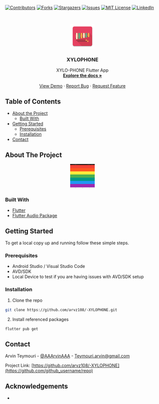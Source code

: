<!--
*** Thanks for checking out this README Template. If you have a suggestion that would
*** make this better, please fork the repo and create a pull request or simply open
*** an issue with the tag "enhancement".
*** Thanks again! Now go create something AMAZING! :D
***
***
***
*** To avoid retyping too much info. Do a search and replace for the following:
*** github_username, repo, twitter_handle, email
-->





<!-- PROJECT SHIELDS -->
<!--
*** I'm using markdown "reference style" links for readability.
*** Reference links are enclosed in brackets [ ] instead of parentheses ( ).
*** See the bottom of this document for the declaration of the reference variables
*** for contributors-url, forks-url, etc. This is an optional, concise syntax you may use.
*** https://www.markdownguide.org/basic-syntax/#reference-style-links
-->
[![Contributors][contributors-shield]][contributors-url]
[![Forks][forks-shield]][forks-url]
[![Stargazers][stars-shield]][stars-url]
[![Issues][issues-shield]][issues-url]
[![MIT License][license-shield]][license-url]
[![LinkedIn][linkedin-shield]][linkedin-url]



<!-- PROJECT LOGO -->
<br />
<p align="center">
  <a href="https://github.com/github_username/repo">
    <img src="images/ic_launcher-web.png" alt="" width="80" height="80">
  </a>

  <h3 align="center">XYLOPHONE</h3>

  <p align="center">
    XYLO-PHONE Flutter App
    <br />
    <a href="https://github.com/github/arvz108/-XYLOPHONE/"><strong>Explore the docs »</strong></a>
    <br />
    <br />
    <a href="https://github.com/github/arvz108/-XYLOPHONE/">View Demo</a>
    ·
    <a href="https://github.com/github/arvz108/-XYLOPHONE/issues">Report Bug</a>
    ·
    <a href="https://github.com/github/arvz108/-XYLOPHONE/issues">Request Feature</a>
  </p>
</p>



<!-- TABLE OF CONTENTS -->
## Table of Contents

* [About the Project](#about-the-project)
  * [Built With](#built-with)
* [Getting Started](#getting-started)
  * [Prerequisites](#prerequisites)
  * [Installation](#installation)
* [Contact](#contact)




<!-- ABOUT THE PROJECT -->
## About The Project

<p align="center">
  <a href="https://github.com/github_username/repo">
    <img src="images/Screenshot_20200621-111325.jpg" alt="" width="80" height="80">
  </a>
<p/a>


### Built With

* [Flutter](https://github.com/flutter/flutter)
* [Flutter Audio Package](https://pub.dev/packages/audioplayers)


<!-- GETTING STARTED -->
## Getting Started

To get a local copy up and running follow these simple steps.

### Prerequisites


* Android Studio / Visual Studio Code 
* AVD/SDK
* Local Device to test if you are having issues with AVD/SDK setup


### Installation
 
1. Clone the repo
```sh
git clone https://github.com/arvz108/-XYLOPHONE.git
```
2. Install referenced packages
```sh
flutter pub get
```




<!-- CONTACT -->
## Contact

Arvin Teymouri - [@AAArvinAAA](https://twitter.com/@AAArvinAAA) - Teymouri.arvin@gmail.com

Project Link: [https://github.com/arvz108/-XYLOPHONE](https://github.com/github_username/repo)



<!-- ACKNOWLEDGEMENTS -->
## Acknowledgements

* []()


<!-- MARKDOWN LINKS & IMAGES -->
<!-- https://www.markdownguide.org/basic-syntax/#reference-style-links -->
[contributors-shield]: https://img.shields.io/github/contributors/othneildrew/Best-README-Template.svg?style=flat-square
[contributors-url]: https://github.com/othneildrew/Best-README-Template/graphs/contributors
[forks-shield]: https://img.shields.io/github/forks/othneildrew/Best-README-Template.svg?style=flat-square
[forks-url]: https://github.com/othneildrew/Best-README-Template/network/members
[stars-shield]: https://img.shields.io/github/stars/othneildrew/Best-README-Template.svg?style=flat-square
[stars-url]: https://github.com/othneildrew/Best-README-Template/stargazers
[issues-shield]: https://img.shields.io/github/issues/othneildrew/Best-README-Template.svg?style=flat-square
[issues-url]: https://github.com/othneildrew/Best-README-Template/issues
[license-shield]: https://img.shields.io/github/license/othneildrew/Best-README-Template.svg?style=flat-square
[license-url]: https://github.com/othneildrew/Best-README-Template/blob/master/LICENSE.txt
[linkedin-shield]: https://img.shields.io/badge/-LinkedIn-black.svg?style=flat-square&logo=linkedin&colorB=555
[linkedin-url]: https://linkedin.com/in/othneildrew
[product-screenshot]: images/screenshot.png
